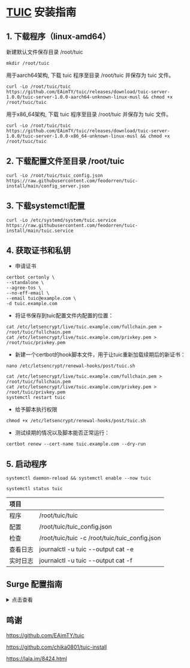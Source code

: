# [TUIC](https://github.com/EAimTY/tuic) 安装指南

## 1. 下载程序（linux-amd64）
新建默认文件保存目录 /root/tuic
```
mkdir /root/tuic
```
用于aarch64架构, 下载 tuic 程序至目录 /root/tuic 并保存为 tuic 文件。
```
curl -Lo /root/tuic/tuic https://github.com/EAimTY/tuic/releases/download/tuic-server-1.0.0/tuic-server-1.0.0-aarch64-unknown-linux-musl && chmod +x /root/tuic/tuic
```
用于x86_64架构, 下载 tuic 程序至目录 /root/tuic 并保存为 tuic 文件。
```
curl -Lo /root/tuic/tuic https://github.com/EAimTY/tuic/releases/download/tuic-server-1.0.0/tuic-server-1.0.0-x86_64-unknown-linux-musl && chmod +x /root/tuic/tuic
```

## 2. 下载配置文件至目录 /root/tuic

```
curl -Lo /root/tuic/tuic_config.json https://raw.githubusercontent.com/feodorren/tuic-install/main/config_server.json
```

## 3. 下载systemctl配置

```
curl -Lo /etc/systemd/system/tuic.service https://raw.githubusercontent.com/feodorren/tuic-install/main/tuic.service
```

## 4. 获取证书和私钥

- 申请证书
```
certbot certonly \
--standalone \
--agree-tos \
--no-eff-email \
--email tuic@example.com \
-d tuic.example.com
```
- 将证书保存到tuic配置文件内配置的位置：
```
cat /etc/letsencrypt/live/tuic.example.com/fullchain.pem > /root/tuic/fullchain.pem
cat /etc/letsencrypt/live/tuic.example.com/privkey.pem > /root/tuic/privkey.pem

```
- 新建一个certbot的hook脚本文件，用于让tuic重新加载续期后的新证书：
```
nano /etc/letsencrypt/renewal-hooks/post/tuic.sh
```
```
cat /etc/letsencrypt/live/tuic.example.com/fullchain.pem > /root/tuic/fullchain.pem
cat /etc/letsencrypt/live/tuic.example.com/privkey.pem > /root/tuic/privkey.pem
systemctl restart tuic
```

- 给予脚本执行权限
```
chmod +x /etc/letsencrypt/renewal-hooks/post/tuic.sh
```

- 测试续期的情况以及脚本能否正常运行：
```
certbot renew --cert-name tuic.example.com --dry-run
```
## 5. 启动程序

```
systemctl daemon-reload && systemctl enable --now tuic
```

```
systemctl status tuic
```

| 项目 | |
| :--- | :--- |
| 程序 | /root/tuic/tuic |
| 配置 | /root/tuic/tuic_config.json |
| 检查 | /root/tuic/tuic -c /root/tuic/tuic_config.json |
| 查看日志 | journalctl -u tuic --output cat -e |
| 实时日志 | journalctl -u tuic --output cat -f |



## Surge 配置指南

<details><summary>点击查看</summary>

TUIC = tuic, domain, 38886, sni=domain, server-cert-fingerprint-sha256=XX:XX:XXX......  , uuid=b1b269fc-3371-4a69-b812-765030db1638, alpn=h3, password=password0, version=5

</details>


## 鸣谢
https://github.com/EAimTY/tuic  

https://github.com/chika0801/tuic-install  

https://lala.im/8424.html
